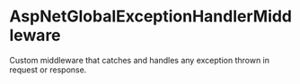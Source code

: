 # AspNetGlobalExceptionHandlerMiddleware
Custom middleware that catches and handles any exception thrown in request or response.
